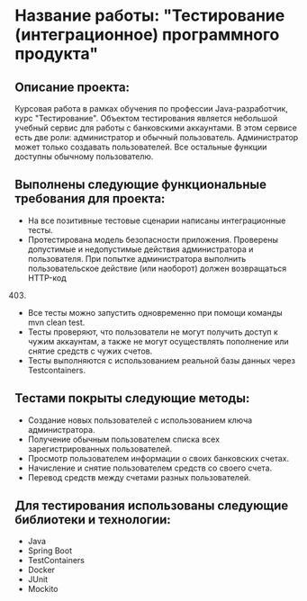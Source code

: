 # **Название работы: "Тестирование (интеграционное) программного продукта"**

## Описание проекта:
Курсовая работа в рамках обучения по профессии Java-разработчик, курс "Тестирование".
Объектом тестирования является небольшой учебный сервис для работы с банковскими аккаунтами.
В этом сервисе есть две роли: администратор и обычный пользователь. Администратор может только создавать пользователей. Все остальные функции доступны обычному пользователю.

## Выполнены следующие функциональные требования для проекта:

- На все позитивные тестовые сценарии написаны интеграционные тесты.
- Протестирована модель безопасности приложения. Проверены допустимые и недопустимые действия администратора и пользователя. При попытке администратора выполнить пользовательское действие (или наоборот) должен возвращаться HTTP-код 
403.
- Все тесты можно запустить одновременно при помощи команды mvn clean test.
- Тесты проверяют, что пользователи не могут получить доступ к чужим аккаунтам, а также не могут осуществлять пополнение или снятие средств с чужих счетов.
- Тесты выполняются с использованием реальной базы данных через Testcontainers.

 ## Тестами покрыты следующие методы:
- Создание новых пользователей с использованием ключа администратора.
- Получение обычным пользователем списка всех зарегистрированных пользователей.
- Просмотр пользователем информации о своих банковских счетах.
- Начисление и снятие пользователем средств со своего счета.
- Перевод средств между счетами разных пользователей.
## Для тестирования использованы следующие библиотеки и технологии:
- Java
- Spring Boot
- TestContainers
- Docker
- JUnit
- Mockito
